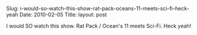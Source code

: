 Slug: i-would-so-watch-this-show-rat-pack-oceans-11-meets-sci-fi-heck-yeah
Date: 2010-02-05
Title:
layout: post

I would SO watch this show. Rat Pack / Ocean&#39;s 11 meets Sci-Fi. Heck yeah!<br/>

<p class="asset asset-video">
	<object width="560" height="315"><param name="allowfullscreen" value="true" /><param name="allowscriptaccess" value="always" /><param name="movie" value="http://vimeo.com/moogaloop.swf?clip_id=7963572&server=vimeo.com&show_title=1&show_byline=1&show_portrait=1&color=00ADEF&fullscreen=1" /><embed src="http://vimeo.com/moogaloop.swf?clip_id=7963572&server=vimeo.com&show_title=1&show_byline=1&show_portrait=1&color=00ADEF&fullscreen=1" type="application/x-shockwave-flash" allowfullscreen="true" allowscriptaccess="always" width="560" height="315"></embed></object>
</p>

